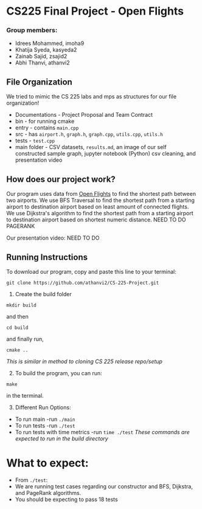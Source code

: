 # CS225 Final Project - Open Flights

### Group members:
* Idrees Mohammed, imoha9
* Khatija Syeda, kasyeda2
* Zainab Sajid, zsajid2
* Abhi Thanvi, athanvi2

## File Organization
We tried to mimic the CS 225 labs and mps as structures for our file organization!
* Documentations - Project Proposal and Team Contract
* bin - for running cmake
* entry - contains `main.cpp`
* src - has `airport.h`, `graph.h`, `graph.cpp`, `utils.cpp`, `utils.h`
* tests - `test.cpp`
* main folder - CSV datasets, `results.md`, an image of our self constructed sample graph, jupyter notebook (Python) csv cleaning, and presentation video

## How does our project work?
Our program uses data from [Open Flights](https://openflights.org/data.html) to find the shortest path between two airports.
We use BFS Traversal to find the shortest path from a starting airport to destination airport based on least amount of connected flights. We use Dijkstra's algorithm to find the shortest path from a starting airport to destination airport based on shortest numeric distance. NEED TO DO PAGERANK

Our presentation video: NEED TO DO

## Running Instructions

To download our program, copy and paste this line to your terminal:

```
git clone https://github.com/athanvi2/CS-225-Project.git
```

1. Create the build folder
```make
mkdir build
```
and then
```make
cd build
```
and finally run,
```make
cmake ..
```
*This is similar in method to cloning CS 225 release repo/setup*

2. To build the program, you can run:
```make
make
```
in the terminal.

3. Different Run Options: 
* To run main -run `./main`
* To run tests -run `./test`
* To run tests with time metrics -run `time ./test`
*These commands are expected to run in the build directory*

# What to expect:
* From `./test`:
*   We are running test cases regarding our constructor and BFS, Dijkstra, and PageRank algorithms.
*   You should be expecting to pass 18 tests
